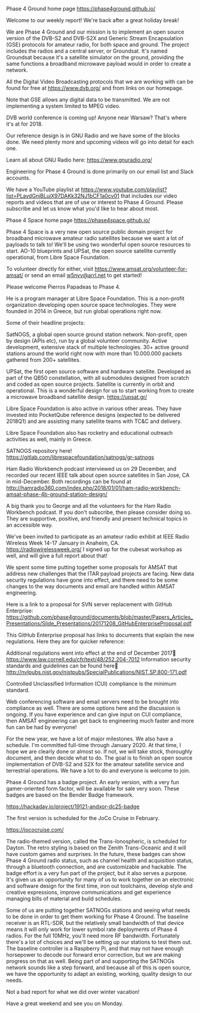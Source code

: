 Phase 4 Ground home page https://phase4ground.github.io/

Welcome to our weekly report! We're back after a great holiday break!

We are Phase 4 Ground and our mission is to implement an open source version of the DVB-S2 and DVB-S2X and Generic Stream Encapsulation (GSE) protocols for amateur radio, for both space and ground. The project includes the radios and a central server, or Groundsat. It's named Groundsat because it's a satellite simulator on the ground, providing the same functions a broadband microwave payload would in order to create a network. 

All the Digital Video Broadcasting protocols that we are working with can be found for free at https://www.dvb.org/ and from links on our homepage.

Note that GSE allows any digital data to be transmitted. We are not implementing a system limited to MPEG video. 

DVB world conference is coming up! Anyone near Warsaw? That's where it's at for 2018.

Our reference design is in GNU Radio and we have some of the blocks done. We need plenty more and upcoming videos will go into detail for each one. 

Learn all about GNU Radio here: https://www.gnuradio.org/

Engineering for Phase 4 Ground is done primarily on our email list and Slack accounts. 

We have a YouTube playlist at https://www.youtube.com/playlist?list=PLavdGnjBLuiX97DAKk32NJ1bCF1a0cv01 that includes our video reports and videos that are of use or interest to Phase 4 Ground. Please subscribe and let us know what you'd like to hear about most. 





Phase 4 Space home page https://phase4space.github.io/

Phase 4 Space is a very new open source public domain project for broadband microwave amateur radio satellites because we want a lot of payloads to talk to! We'll be using two wonderful open source resources to start. AO-10 blueprints and UPSat, the open source satellite currently operational, from Libre Space Foundation. 

To volunteer directly for either, visit https://www.amsat.org/volunteer-for-amsat/ or send an email w5nyv@arrl.net to get started!





Please welcome Pierros Papadeas to Phase 4. 

He is a program manager at Libre Space Foundation. This is a non-profit organization developing open source space technologies. They were founded in 2014 in Greece, but run global operations right now.

Some of their headline projects:

SatNOGS, a global open source ground station network. Non-profit, open by design (APIs etc), run by a global volunteer community. Active development, extensive stack of multiple technologies. 30+ active ground stations around the world right now with more than 10.000.000 packets gathered from 200+ satellites.

UPSat, the first open source software and hardware satellite. Developed as part of the QB50 constellation, with all submodules designed from scratch and coded as open source projects. Satellite is currently in orbit and operational. This is a wonderful design for us to start working from to create a microwave broadband satellite design. https://upsat.gr/

Libre Space Foundation is also active in various other areas. They have invested into PocketQube reference designs (expected to be delivered 2018Q1) and are assisting many satellite teams with TC&C and delivery. 

Libre Space Foundation also has rocketry and educational outreach activities as well, mainly in Greece. 

SATNOGS repository here! https://gitlab.com/librespacefoundation/satnogs/gr-satnogs




Ham Radio Workbench podcast interviewed us on 29 December, and recorded our recent IEEE talk about open source satellites in San Jose, CA in mid-December. Both recordings can be found at http://hamradio360.com/index.php/2018/01/01/ham-radio-workbench-amsat-phase-4b-ground-station-design/ 

A big thank you to George and all the volunteers for the Ham Radio Workbench podcast. If you don't subscribe, then please consider doing so. They are supportive, positive, and friendly and present technical topics in an accessible way. 




We've been invited to participate as an amateur radio exhibit at IEEE Radio Wireless Week 14-17 January in Anaheim, CA. https://radiowirelessweek.org/ I signed up for the cubesat workshop as well, and will give a full report about that! 



We spent some time putting together some proposals for AMSAT that address new challenges that the ITAR payload projects are facing. New data security regulations have gone into effect, and there need to be some changes to the way documents and email are handled within AMSAT engineering. 

Here is a link to a proposal for SVN server replacement with GitHub Enterprise: 
https://github.com/phase4ground/documents/blob/master/Papers_Articles_Presentations/Slide_Presentations/20171208_GitHubEnterpriseProposal.pdf

This GitHub Enterprise proposal has links to documents that explain the new regulations. Here they are for quicker reference:

Additional regulations went into effect at the end of December 2017      https://www.law.cornell.edu/cfr/text/48/252.204-7012
Information security standards and guidelines can be found here      http://nvlpubs.nist.gov/nistpubs/SpecialPublications/NIST.SP.800-171.pdf

Controlled Unclassified Information (CUI) compliance is the minimum standard. 

Web conferencing software and email servers need to be brought into compliance as well. There are some options here and the discussion is ongoing. If you have experience and can give input on CUI compliance, then AMSAT engineering can get back to engineering much faster and more fun can be had by everyone!






For the new year, we have a lot of major milestones. We also have a schedule. I'm committed full-time through January 2020. At that time, I hope we are clearly done or almost so. If not, we will take stock, thoroughly document, and then decide what to do. The goal is to finish an open source implementation of DVB-S2 and S2X for the amateur satellite service and terrestrial operations. We have a lot to do and everyone is welcome to join. 






Phase 4 Ground has a badge project. An early version, with a very fun gamer-oriented form factor, will be available for sale very soon. These badges are based on the Bender Badge framework. 

https://hackaday.io/project/19121-andxor-dc25-badge

The first version is scheduled for the JoCo Cruise in February. 

https://jococruise.com/

The radio-themed version, called the Trans-Ionospheric, is scheduled for Dayton. The retro styling is based on the Zenith Trans-Oceanic and it will have custom games and surprises. In the future, these badges can show Phase 4 Ground radio status, such as channel health and acquisition status, through a bluetooth connection, and are customizable and hackable. The badge effort is a very fun part of the project, but it also serves a purpose. It's given us an opportunity for many of us to work together on an electronic and software design for the first time, iron out toolchains, develop style and creative expressions, improve communications and get experience managing bills of material and build schedules. 






Some of us are putting together SATNOGs stations and seeing what needs to be done in order to get them working for Phase 4 Ground. The baseline receiver is an RTL-SDR, but the relatively small bandwidth of that device means it will only work for lower symbol rate deployments of Phase 4 radios. For the full 10MHz, you'll need more RF bandwidth. Fortunately there's a lot of choices and we'll be setting up our stations to test them out. The baseline controller is a Raspberry Pi, and that may not have enough horsepower to decode our forward error correction, but we are making progress on that as well. Being part of and supporting the SATNOGs network sounds like a step forward, and because all of this is open source, we have the opportunity to adapt an existing, working, quality design to our needs. 




Not a bad report for what we did over winter vacation! 

Have a great weekend and see you on Monday. 
